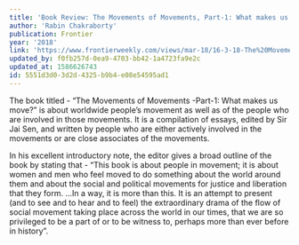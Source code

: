 ```yaml
---
title: 'Book Review: The Movements of Movements, Part-1: What makes us move?'
author: 'Rabin Chakraborty'
publication: Frontier
year: '2018'
link: 'https://www.frontierweekly.com/views/mar-18/16-3-18-The%20Movements%20of%20Movements.html'
updated_by: f0fb257d-0ea9-4703-bb42-1a4723fa9e2c
updated_at: 1586626743
id: 5551d3d0-3d2d-4325-b9b4-e08e54595ad1
---
```

The book titled - “The Movements of Movements -Part-1: What makes us move?” is about worldwide people’s movement as well as of the people who are involved in those movements. It is a compilation of essays, edited by Sir Jai Sen, and written by people who are either actively involved in the movements or are close associates of the movements.

In his excellent introductory note, the editor gives a broad outline of the book by stating that - “This book is about people in movement; it is about women and men who feel moved to do something about the world around them and about the social and political movements for justice and liberation that they form. …In a way, it is more than this. It is an attempt to present (and to see and to hear and to feel) the extraordinary drama of the flow of social movement taking place across the world in our times, that we are so privileged to be a part of or to be witness to, perhaps more than ever before in history”.